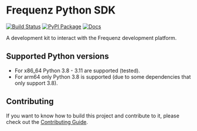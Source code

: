 # Frequenz Python SDK

[![Build Status](https://github.com/frequenz-floss/frequenz-sdk-python/actions/workflows/ci.yaml/badge.svg)](https://github.com/frequenz-floss/frequenz-sdk-python/actions/workflows/ci.yaml)
[![PyPI Package](https://img.shields.io/pypi/v/frequenz-sdk)](https://pypi.org/project/frequenz-sdk/)
[![Docs](https://img.shields.io/badge/docs-latest-informational)](https://frequenz-floss.github.io/frequenz-sdk-python/)

A development kit to interact with the Frequenz development platform.

## Supported Python versions

* For x86_64 Python 3.8 - 3.11 are supported (tested).
* For arm64 only Python 3.8 is supported (due to some dependencies that only support 3.8).

## Contributing

If you want to know how to build this project and contribute to it, please
check out the [Contributing Guide](CONTRIBUTING.md).
